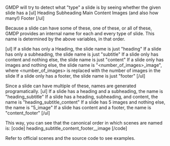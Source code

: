 GMDP will try to detect what "type" a slide is by seeing whether the given slide has a
[ul]
Heading
Subheading
Main Content
Images (and also how many!)
Footer
[/ul]

Because a slide can have some of these, one of these, or all of these, GMDP provides an internal name for each and every type of slide. This name is determined by the above variables, in that order.

[ul]
If a slide has only a Heading, the slide name is just "heading"
If a slide has only a subheading, the slide name is just "subtitle"
If a slide only has content and nothing else, the slide name is just "content"
If a slide only has images and nothing else, the slide name is "<number_of_images>_image", where <number_of_images> is replaced with the number of images in the slide
If a slide only has a footer, the slide name is just "footer"
[/ul]

Since a slide can have multiple of these, names are generated programatically.
[ul]
If a slide has a heading and a subheading, the name is "heading_subtitle"
If a slide has a heading, subheading, and content, the name is "heading_subtitle_content"
If a slide has 5 images and nothing else, the name is "5_image"
If a slide has content and a footer, the name is "content_footer"
[/ul]

This way, you can see that the canonical order in which scenes are named is:
[code]
heading_subtitle_content_footer_<image-count>_image
[/code]

Refer to official scenes and the source code to see examples.
